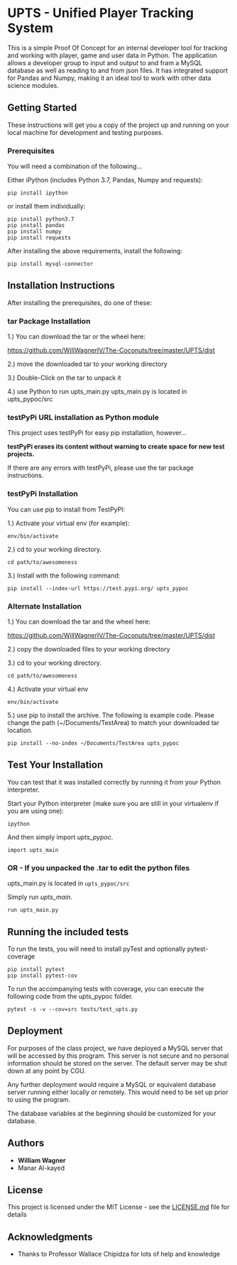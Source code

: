 # UPTS - Unified Player Tracking System

This is a simple Proof Of Concept for an internal developer tool for tracking and working with player, game and user data in Python.  The application allows a developer group to input and output to and fram a MySQL database as well as reading to and from json files.  It has integrated support for Pandas and Numpy, making it an ideal tool to work with other data science modules.

## Getting Started

These instructions will get you a copy of the project up and running on your local machine for development and testing purposes. 

### Prerequisites

You will need a combination of the following...

Either iPython (includes Python 3.7, Pandas, Numpy and requests):
```
pip install ipython
```

or install them individually:
```
pip install python3.7
pip install pandas
pip install numpy
pip install requests
```

After installing the above requirements, install the following:
```
pip install mysql-connector
```


## Installation Instructions

After installing the prerequisites, do one of these:

### tar Package Installation

1.) You can download the tar or the wheel here:

<https://github.com/WillWagnerIV/The-Coconuts/tree/master/UPTS/dist>

2.) move the downloaded tar to your working directory

3.) Double-Click on the tar to unpack it

4.) use Python to run upts_main.py
    upts_main.py is located in upts_pypoc/src


### testPyPi URL installation as Python module

This project uses testPyPi for easy pip installation, however...

**testPyPi erases its content without warning to create space for new test projects.**

If there are any errors with testPyPi, please use the tar package instructions.

### testPyPi Installation

You can use pip to install from TestPyPI:

1.) Activate your virtual env (for example):
```
env/bin/activate
```
2.) cd to your working directory.
```
cd path/to/awesomeness
```
3.) Install with the following command:
```
pip install --index-url https://test.pypi.org/ upts_pypoc
```


### Alternate Installation

1.) You can download the tar and the wheel here:

<https://github.com/WillWagnerIV/The-Coconuts/tree/master/UPTS/dist>

2.) copy the downloaded files to your working directory

3.) cd to your working directory.
```
cd path/to/awesomeness
```
4.) Activate your virtual env
```
env/bin/activate
```
5.) use pip to install the archive.  The following is example code.  Please change the path (~/Documents/TestArea) to match your downloaded tar location.
```
pip install --no-index ~/Documents/TestArea upts_pypoc
```



## Test Your Installation

You can test that it was installed correctly by running it from your Python interpreter.

Start your Python interpreter (make sure you are still in your virtualenv if you are using one):
```
ipython
```
And then simply import *upts_pypoc*.
```
import upts_main
```


### OR - If you unpacked the .tar to edit the python files

upts_main.py is located in ```upts_pypoc/src```

Simply run *upts_main*.
```
run upts_main.py
```



## Running the included tests

To run the tests, you will need to install pyTest and optionally pytest-coverage
```
pip install pytest
pip install pytest-cov
```

To run the accompanying tests with coverage, you can execute the following code from the upts_pypoc folder.
```
pytest -s -v --cov=src tests/test_upts.py
```


## Deployment

For purposes of the class project, we have deployed a MySQL server that will be accessed by this program.  This server is not secure and no personal information should be stored on the server.  The default server may be shut down at any point by CGU.  

Any further deployment would require a MySQL or equivalent database server running either locally or remotely.  This would need to be set up prior to using the program.

The database variables at the beginning should be customized for your database.



## Authors

* **William Wagner** 
* Manar Al-kayed

## License

This project is licensed under the MIT License - see the [LICENSE.md](LICENSE.md) file for details

## Acknowledgments

* Thanks to Professor Wallace Chipidza for lots of help and knowledge


